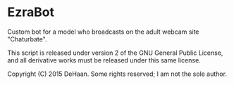 # EzraBot
Custom bot for a model who broadcasts on the adult webcam site "Chaturbate".

This script is released under version 2 of the GNU General Public License, and all derivative works must be released under this same license.

Copyright (C) 2015 DeHaan. Some rights reserved; I am not the sole author.
